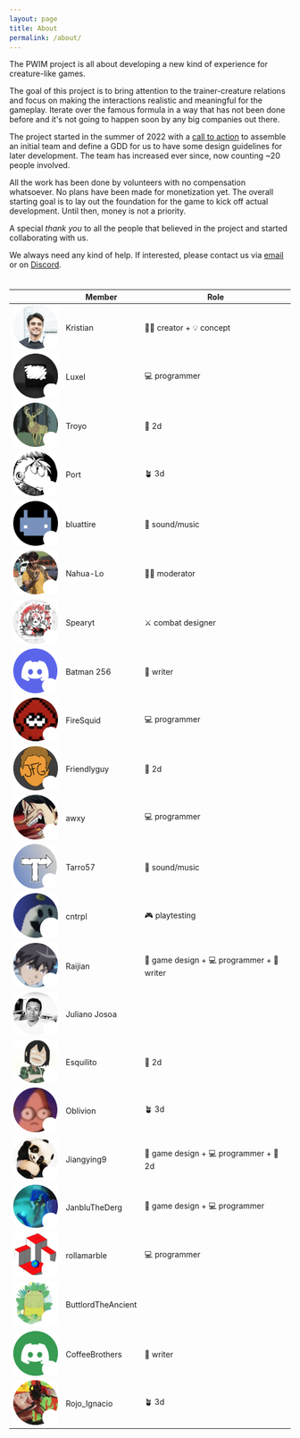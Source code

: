 ```yaml
---
layout: page
title: About
permalink: /about/
---
```


The PWIM project is all about developing a new kind of experience for creature-like games.

The goal of this project is to bring attention to the trainer-creature relations and focus on making the interactions realistic and meaningful for the gameplay. Iterate over the famous formula in a way that has not been done before and it's not going to happen soon by any big companies out there.

The project started in the summer of 2022 with a [call to action](https://www.reddit.com/r/INAT/comments/w3evyf/pokémoncreaturelike_project_with_innovative/) to assemble an initial team and define a GDD for us to have some design guidelines for later development. The team has increased ever since, now counting ~20 people involved.

All the work has been done by volunteers with no compensation whatsoever. No plans have been made for monetization yet. The overall starting goal is to lay out the foundation for the game to kick off actual development. Until then, money is not a priority.

A special *thank you* to all the people that believed in the project and started collaborating with us.

We always need any kind of help. If interested, please contact us via [email](mailto:kristiannotari@icloud.com) or on [Discord](https://discordapp.com/users/760138053908955136).

<style>
div#members-table {
    display: block;
    margin-top: 36px;
}
div#members-table + table td:first-child img {
    max-height: 80px;
    max-width: 80px;
}
div#members-table + table td:first-child {
    max-height: 80px;
    max-width: 80px;
}
</style>

<div id="members-table"></div>

| | Member | Role |
| - | - | - |
| ![kristian](assets/images/members/kristian.png) | Kristian | :man_office_worker: creator + :bulb: concept |
| ![luxel](assets/images/members/luxel.png) | Luxel | :computer: programmer |
| ![troyo](assets/images/members/troyo.png) | Troyo | :art: 2d |
| ![port](assets/images/members/port.png) | Port | &#129716; 3d |
| ![bluattire](assets/images/members/bluattire.png) | bluattire | :musical_score: sound/music |
| ![nahualo](assets/images/members/nahualo.png) | Nahua-Lo | :man_office_worker: moderator |
| ![spearyt](assets/images/members/spearyt.png) | Spearyt | :crossed_swords: combat designer |
| ![batman256](assets/images/members/batman256.png) | Batman 256 | :pencil: writer |
| ![firesquid](assets/images/members/firesquid.png) | FireSquid | :computer: programmer |
| ![friendlyguy](assets/images/members/friendlyguy.png) | Friendlyguy | :art: 2d |
| ![awxy](assets/images/members/awxy.png) | awxy | :computer: programmer |
| ![tarro57](assets/images/members/tarro57.png) | Tarro57 | :musical_score: sound/music |
| ![cntrpl](assets/images/members/cntrpl.png) | cntrpl | :video_game: playtesting |
| ![raijian](assets/images/members/raijian.png) | Raijian | :game_die: game design + :computer: programmer + :pencil: writer |
| ![julianojosoa](assets/images/members/julianojosoa.png) | Juliano Josoa |  |
| ![esquilito](assets/images/members/esquilito.png) | Esquilito | :art: 2d |
| ![oblivion](assets/images/members/oblivion.png) | Oblivion | &#129716; 3d |
| ![jiangying9](assets/images/members/jiangying9.png) | Jiangying9 | :game_die: game design + :computer: programmer + :art: 2d |
| ![janbluthederg](assets/images/members/janbluthederg.png) | JanbluTheDerg | :game_die: game design + :computer: programmer |
| ![rollamarble](assets/images/members/rollamarble.png) | rollamarble | :computer: programmer |
| ![buttlordtheancient](assets/images/members/buttlordtheancient.png) | ButtlordTheAncient |  |
| ![coffebrothers](assets/images/members/coffebrothers.png) | CoffeeBrothers | :pencil: writer |
| ![rojoignacio](assets/images/members/rojoignacio.png) | Rojo_Ignacio | &#129716; 3d |
